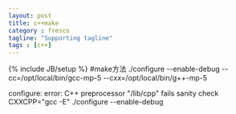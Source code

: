 ```yaml
---
layout: post
title: c++make
category : fresco
tagline: "Supporting tagline"
tags : [c++]
---
```

{% include JB/setup %}
#make方法
./configure --enable-debug --cc=/opt/local/bin/gcc-mp-5 --cxx=/opt/local/bin/g++-mp-5

configure: error: C++ preprocessor "/lib/cpp" fails sanity check
CXXCPP="gcc -E" ./configure --enable-debug
